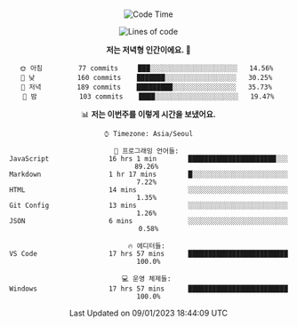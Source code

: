 <div align="center">

<br />

 <!--START_SECTION:waka-->
![Code Time](http://img.shields.io/badge/Code%20Time-248%20hrs%207%20mins-blue)

![Lines of code](https://img.shields.io/badge/%EC%A0%80%EB%8A%94%20%EC%97%AC%ED%83%9C%EA%B9%8C%EC%A7%80%20-442%20Thousand%20%EC%A4%84%EC%9D%98%20%EC%BD%94%EB%93%9C%EB%A5%BC%20%EC%9E%91%EC%84%B1%ED%96%88%EC%96%B4%EC%9A%94.-blue)

**저는 저녁형 인간이에요. 🦉** 

```text
🌞 아침         77 commits     ███░░░░░░░░░░░░░░░░░░░░░░   14.56% 
🌆 낮　         160 commits    ███████░░░░░░░░░░░░░░░░░░   30.25% 
🌃 저녁         189 commits    █████████░░░░░░░░░░░░░░░░   35.73% 
🌙 밤　         103 commits    ████░░░░░░░░░░░░░░░░░░░░░   19.47%

```


📊 **저는 이번주를 이렇게 시간을 보냈어요.** 

```text
⌚︎ Timezone: Asia/Seoul

💬 프로그래밍 언어들: 
JavaScript               16 hrs 1 min        ██████████████████████░░░   89.26% 
Markdown                 1 hr 17 mins        █░░░░░░░░░░░░░░░░░░░░░░░░   7.22% 
HTML                     14 mins             ░░░░░░░░░░░░░░░░░░░░░░░░░   1.35% 
Git Config               13 mins             ░░░░░░░░░░░░░░░░░░░░░░░░░   1.26% 
JSON                     6 mins              ░░░░░░░░░░░░░░░░░░░░░░░░░   0.58%

🔥 에디터들: 
VS Code                  17 hrs 57 mins      █████████████████████████   100.0%

💻 운영 체제들: 
Windows                  17 hrs 57 mins      █████████████████████████   100.0%

```


 Last Updated on 09/01/2023 18:44:09 UTC
<!--END_SECTION:waka-->

</div>
